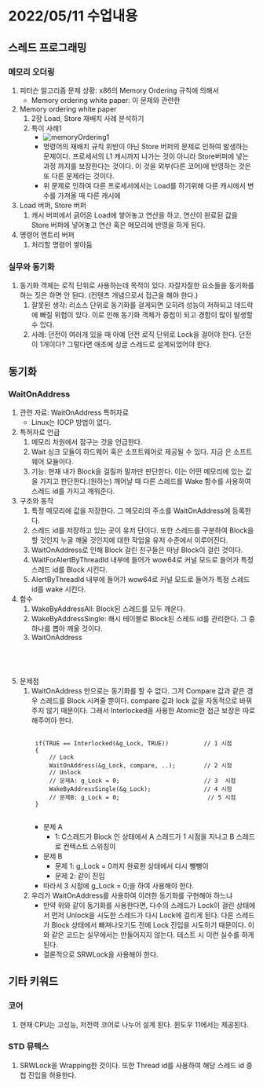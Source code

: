 # 2022/05/11 수업내용
## 스레드 프로그래밍
### 메모리 오더링
1. 피터슨 알고리즘 문제 상황: x86의 Memory Ordering 규칙에 의해서
    * Memory ordering white paper: 이 문제와 관련한 
2. Memory ordering white paper
    1) 2장 Load, Store 재배치 사례 분석하기
    2) 특이 사례1
        * ![memoryOrdering1](https://user-images.githubusercontent.com/95362065/167749895-33b360f1-5a9a-482a-98af-b86976b8822a.PNG)
        * 명령어의 재배치 규칙 위반이 아닌 Store 버퍼의 문제로 인하여 발생하는 문제이다. 프로세서의 L1 캐시까지 나가는 것이 아니라 Store버퍼에 넣는 과정 까지를 보장한다는 것이다. 이 것을 외부(다른 코어)에 반영하는 것은 또 다른 문제라는 것이다.
        * 위 문제로 인하여 다른 프로세서에서는 Load를 하기위해 다른 캐시에서 변수를 가져올 때 다른 캐시에 
3. Load 버퍼, Store 버퍼
    1) 캐시 버퍼에서 긁어온 Load에 쌓아놓고 연산을 하고, 연산이 완료된 값을 Store 버퍼에 넣어놓고 연산 혹은 메모리에 반영을 하게 된다.
4. 명령어 엔트리 버퍼
    1) 처리할 명령어 쌓아둠

### 실무와 동기화
1. 동기화 객체는 로직 단위로 사용하는데 목적이 있다. 자잘자잘한 요소들을 동기화를 하는 짓은 하면 안 된다. (컨텐츠 개념으로서 접근을 해야 한다.)
    1) 잘못된 생각: 리소스 단위로 동기화를 걸게되면 오히려 성능이 저하되고 데드락에 빠질 위험이 있다. 이로 인해 동기화 객체가 중첩이 되고 경합이 많이 발생할 수 있다.
    2) 사례: 던전이 여러개 있을 때 아예 던전 로직 단위로 Lock을 걸어야 한다. 던전이 1개이다? 그렇다면 애초에 싱글 스레드로 설계되었어야 한다.

## 동기화
### WaitOnAddress
1. 관련 자료: WaitOnAddress 특허자료
    * Linux는 IOCP 방법이 없다.
2. 특허자료 언급
    1) 메모리 차원에서 잠구는 것을 언급한다.
    2) Wait 싱크 모듈이 하드웨어 혹은 소프트웨어로 제공될 수 있다. 지금 은 소프트웨어 모듈이다.
    3) 기능: 현재 내가 Block을 걸릴까 말까만 판단한다. 이는 어떤 메모리에 있는 값을 가지고 판단한다.(원하는) 깨어날 때 다른 스레드를 Wake 함수를 사용하여 스레드 id를 가지고 깨워준다.
3. 구조와 동작
    1) 특정 메모리에 값을 저장한다. 그 메모리의 주소를 WaitOnAddress에 등록한다.
    2) 스레드 id를 저장하고 있는 곳이 유저 단이다. 또한 스레드를 구분하여 Block을 할 것인지 누굴 깨울 것인지에 대한 작업을 유저 수준에서 이루어진다.
    3) WaitOnAddress로 인해 Block 걸린 친구들은 마냥 Block이 걸린 것이다.
    4) WaitForAlertByThreadId 내부에 들어가 wow64로 커널 모드로 들어가 특정 스레드 id를 Block 시킨다.
    4) AlertByThreadId 내부에 들어가 wow64로 커널 모드로 들어가 특정 스레드 id를 wake 시킨다.
4. 함수
    1) WakeByAddressAll: Block된 스레드를 모두 깨운다.
    2) WakeByAddressSingle: 해시 테이블로 Block된 스레드 id를 관리한다. 그 중 하나를 뽑아 깨울 것이다.
    3) WaitOnAddress
        <pre><code>
        
        </code></pre>
5. 문제점
    1) WaitOnAddress 만으로는 동기화를 할 수 없다. 그저 Compare 값과 같은 경우 스레드를 Block 시켜줄 뿐이다. compare 값과 lock 값을 자동적으로 바꿔주지 않기 때문이다. 그래서 Interlocked을 사용한 Atomic한 접근 보장은 따로 해주어야 한다.
        <pre><code>
        if(TRUE == Interlocked(&g_Lock, TRUE))          // 1 시점
        {
            // Lock
            WaitOnAddress(&g_Lock, compare, ..);        // 2 시점
            // Unlock
            // 문제A: g_Lock = 0;                        // 3  시점
            WakeByAddressSingle(&g_Lock);               // 4 시점
            // 문제B: g_Lock = 0;                         // 5 시점
        }
        </code></pre>
        * 문제 A
            * 1: C스레드가 Block 인 상태에서 A 스레드가 1 시점을 지나고 B 스레드로 컨텍스트 스위칭이 
        * 문제 B
            * 문제 1: g_Lock = 0까지 완료한 상태에서 다시 뺑뺑이
            * 문제 2: 같이 진입
        * 따라서 3 시점에 g_Lock = 0;을 하여 사용해야 한다.
    2) 우리가 WaitOnAddress를 사용하여 이러한 동기화를 구현해야 하느냐
        * 만약 위와 같이 동기화를 사용한다면, 다수의 스레드가 Lock이 걸린 상태에서 먼저 Unlock을 시도한 스레드가 다시 Lock에 걸리게 된다. 다른 스레드가 Block 상태에서 빠져나오기도 전에 Lock 진입을 시도하기 때문이다. 이와 같은 코드는 실무에서는 만들어지지 않는다. 테스트 시 이런 실수를 하게 된다.
        * 결론적으로 SRWLock을 사용해야 한다.

## 기타 키워드
### 코어
1. 현재 CPU는 고성능, 저전력 코어로 나누어 설계 된다. 윈도우 11에서는 제공된다.

### STD 뮤텍스
1. SRWLock을 Wrapping한 것이다. 또한 Thread id를 사용하여 해당 스레드 id 중첩 진입을 허용한다.
